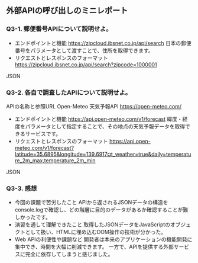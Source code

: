 ## 外部APIの呼び出しのミニレポート
### Q3-1. 郵便番号APIについて説明せよ。
* エンドポイントと機能
https://zipcloud.ibsnet.co.jp/api/search
日本の郵便番号をパラメータとして渡すことで、住所を取得できます。
* リクエストとレスポンスのフォーマット
https://zipcloud.ibsnet.co.jp/api/search?zipcode=1000001

JSON

### Q3-2. 各自で調査したAPIについて説明せよ。
APIの名称と参照URL
Open-Meteo 天気予報API
https://open-meteo.com/
* エンドポイントと機能
https://api.open-meteo.com/v1/forecast
緯度・経度をパラメータとして指定することで、その地点の天気予報データを取得できるサービスです。
* リクエストとレスポンスのフォーマット
https://api.open-meteo.com/v1/forecast?latitude=35.6895&longitude=139.6917¤t_weather=true&daily=temperature_2m_max,temperature_2m_min

JSON

### Q3-3. 感想
* 今回の課題で苦労したこと
APIから返されるJSONデータの構造をconsole.logで確認し、どの階層に目的のデータがあるか確認することが難しかったです。
* 演習を通して理解できたこと
取得したJSONデータをJavaScriptのオブジェクトとして扱い、HTMLに埋め込むDOM操作の技術が分かった。
* Web APIの利便性や課題など
開発者は本来のアプリケーションの機能開発に集中でき、時間を大幅に削減できます。
一方で、APIを提供する外部サービスに完全に依存してしまうと感じました。
